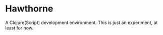 # Hawthorne

A Clojure(Script) development environment. This is just an experiment, at least for now.
